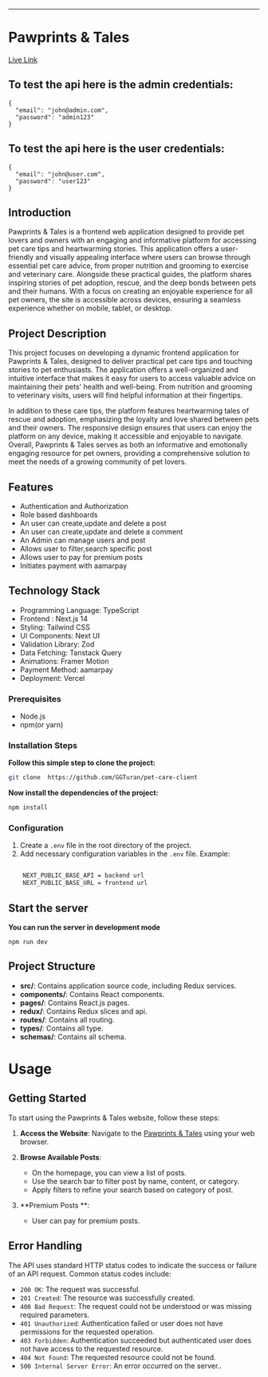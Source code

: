 ---

# Pawprints & Tales

[Live Link](https://pawprints-and-tales.vercel.app/)

## To test the api here is the admin credentials:

```plaintext
{
  "email": "john@admin.com",
  "password": "admin123"
}
```

## To test the api here is the user credentials:

```plaintext
{
  "email": "john@user.com",
  "password": "user123"
}
```

## Introduction

Pawprints & Tales is a frontend web application designed to provide pet lovers and owners with an engaging and informative platform for accessing pet care tips and heartwarming stories. This application offers a user-friendly and visually appealing interface where users can browse through essential pet care advice, from proper nutrition and grooming to exercise and veterinary care. Alongside these practical guides, the platform shares inspiring stories of pet adoption, rescue, and the deep bonds between pets and their humans. With a focus on creating an enjoyable experience for all pet owners, the site is accessible across devices, ensuring a seamless experience whether on mobile, tablet, or desktop.

## Project Description

This project focuses on developing a dynamic frontend application for Pawprints & Tales, designed to deliver practical pet care tips and touching stories to pet enthusiasts. The application offers a well-organized and intuitive interface that makes it easy for users to access valuable advice on maintaining their pets' health and well-being. From nutrition and grooming to veterinary visits, users will find helpful information at their fingertips.

In addition to these care tips, the platform features heartwarming tales of rescue and adoption, emphasizing the loyalty and love shared between pets and their owners. The responsive design ensures that users can enjoy the platform on any device, making it accessible and enjoyable to navigate. Overall, Pawprints & Tales serves as both an informative and emotionally engaging resource for pet owners, providing a comprehensive solution to meet the needs of a growing community of pet lovers.

## Features

- Authentication and Authorization
- Role based dashboards
- An user can create,update and delete a post
- An user can create,update and delete a comment
- An Admin can manage users and post
- Allows user to filter,search specific post
- Allows user to pay for premium posts
- Initiates payment with aamarpay

## Technology Stack

- Programming Language: TypeScript
- Frontend : Next.js 14
- Styling: Tailwind CSS
- UI Components: Next UI
- Validation Library: Zod
- Data Fetching: Tanstack Query
- Animations: Framer Motion
- Payment Method: aamarpay
- Deployment: Vercel

### Prerequisites

- Node.js
- npm(or yarn)

### Installation Steps

**Follow this simple step to clone the project:**

```bash
git clone  https://github.com/GGTuran/pet-care-client
```

**Now install the dependencies of the project:**

```bash
npm install
```

### Configuration

1. Create a `.env` file in the root directory of the project.
2. Add necessary configuration variables in the `.env` file.
   Example:

```bash

    NEXT_PUBLIC_BASE_API = backend url
    NEXT_PUBLIC_BASE_URL = frontend url

```

## Start the server

**You can run the server in development mode**

```
npm run dev
```

## Project Structure

- **src/**: Contains application source code, including Redux services.
- **components/**: Contains React components.
- **pages/**: Contains React.js pages.
- **redux/**: Contains Redux slices and api.
- **routes/**: Contains all routing.
- **types/**: Contains all type.
- **schemas/**: Contains all schema.

# Usage

## Getting Started

To start using the Pawprints & Tales website, follow these steps:

1. **Access the Website**: Navigate to the [Pawprints & Tales](https://pawprints-and-tales.vercel.app/) using your web browser.

2. **Browse Available Posts**:

   - On the homepage, you can view a list of posts.
   - Use the search bar to filter post by name, content, or category.
   - Apply filters to refine your search based on category of post.

3. **Premium Posts **:

   - User can pay for premium posts.

## Error Handling

The API uses standard HTTP status codes to indicate the success or failure of an API request. Common status codes include:

- `200 OK`: The request was successful.
- `201 Created`: The resource was successfully created.
- `400 Bad Request`: The request could not be understood or was missing required parameters.
- `401 Unauthorized`: Authentication failed or user does not have permissions for the requested operation.
- `403 Forbidden`: Authentication succeeded but authenticated user does not have access to the requested resource.
- `404 Not Found`: The requested resource could not be found.
- `500 Internal Server Error`: An error occurred on the server..
